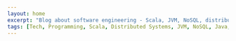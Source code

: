 ```yaml
---
layout: home
excerpt: "Blog about software engineering - Scala, JVM, NoSQL, distributed systems and other cool things."
tags: [Tech, Programming, Scala, Distributed Systems, JVM, NoSQL, Java, Clojure, machine learning, Cassandra, DynamoDB, AWS, Amazon Web Services, cloud computing, efficiency, software engineering, agile, TDD, DDD, functional programming]
---
```

